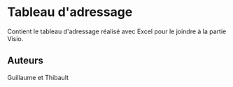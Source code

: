 # Tableau d'adressage

Contient le tableau d'adressage réalisé avec Excel pour le joindre à la partie Visio.

## Auteurs

Guillaume et Thibault
